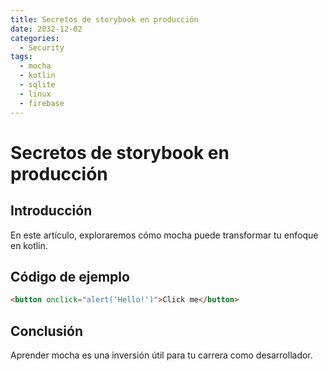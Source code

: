 ```yaml
---
title: Secretos de storybook en producción
date: 2032-12-02
categories:
  - Security
tags:
  - mocha
  - kotlin
  - sqlite
  - linux
  - firebase
---
```


# Secretos de storybook en producción

## Introducción

En este artículo, exploraremos cómo mocha puede transformar tu enfoque en kotlin.

## Código de ejemplo

```html
<button onclick="alert('Hello!')">Click me</button>
```

## Conclusión

Aprender mocha es una inversión útil para tu carrera como desarrollador.
